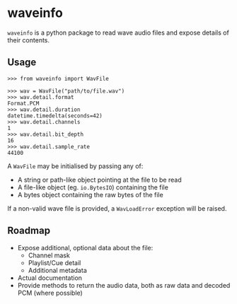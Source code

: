 # waveinfo

`waveinfo` is a python package to read wave audio files and expose details of their contents.

## Usage

```pycon
>>> from waveinfo import WavFile

>>> wav = WavFile("path/to/file.wav")
>>> wav.detail.format
Format.PCM
>>> wav.detail.duration
datetime.timedelta(seconds=42)
>>> wav.detail.channels
1
>>> wav.detail.bit_depth
16
>>> wav.detail.sample_rate
44100
```

A `WavFile` may be initialised by passing any of:

- A string or path-like object pointing at the file to be read
- A file-like object (eg. `io.BytesIO`) containing the file
- A bytes object containing the raw bytes of the file

If a non-valid wave file is provided, a `WavLoadError` exception will be raised.

## Roadmap

- Expose additional, optional data about the file:
  - Channel mask
  - Playlist/Cue detail
  - Additional metadata
- Actual documentation
- Provide methods to return the audio data, both as raw data and decoded PCM (where possible)
